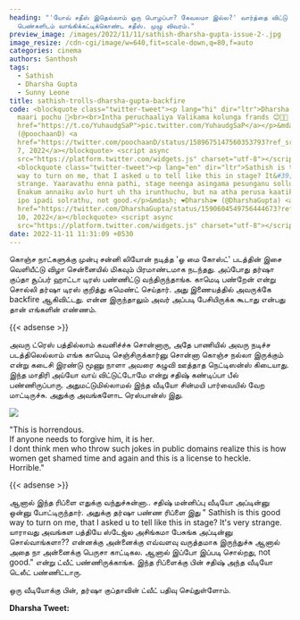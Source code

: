 ```yaml
---
heading: "'யோவ் சதீஸ் இதெல்லாம் ஒரு பொழப்பா? கேவலமா இல்ல?' வார்த்தை விட்டு
  பெண்களிடம் வாங்கிக்கட்டிக்கொண்ட சதீஸ். முழு விவரம்."
preview_image: /images/2022/11/11/sathish-dharsha-gupta-issue-2-.jpg
image_resize: /cdn-cgi/image/w=640,fit=scale-down,q=80,f=auto
categories: cinema
authors: Santhosh
tags:
  - Sathish
  - Dharsha Gupta
  - Sunny Leone
title: sathish-trolls-dharsha-gupta-backfire
code: <blockquote class="twitter-tweet"><p lang="hi" dir="ltr">Dharsha moonjiye
  maari pochu 🚶<br><br>Intha peruchaaliya Valikama kolunga frands 😊👍🏻 <a
  href="https://t.co/YuhaudgSaP">pic.twitter.com/YuhaudgSaP</a></p>&mdash; பூமர்
  (@poochaanD) <a
  href="https://twitter.com/poochaanD/status/1589675147560353793?ref_src=twsrc%5Etfw">November
  7, 2022</a></blockquote> <script async
  src="https://platform.twitter.com/widgets.js" charset="utf-8"></script>
  <blockquote class="twitter-tweet"><p lang="en" dir="ltr">Sathish is this good
  way to turn on me, that I asked u to tell like this in stage? It&#39;s very
  strange. Yaaravathu enna pathi, stage neenga asingama pesunganu solluvangala??
  Enakum annaiku avlo hurt uh tha irunthuchu, but na atha perusa kaatikala. But
  ipo ipadi solrathu, not good.</p>&mdash; ❤️Dharsha❤️ (@DharshaGupta) <a
  href="https://twitter.com/DharshaGupta/status/1590604549756444673?ref_src=twsrc%5Etfw">November
  10, 2022</a></blockquote> <script async
  src="https://platform.twitter.com/widgets.js" charset="utf-8"></script>
date: 2022-11-11 11:31:09 +0530
---
```

கொஞ்ச நாட்களுக்கு முன்பு சன்னி லியோன் நடித்த 'ஓ மை கோஸ்ட்' படத்தின் இசை வெளியீட்டு விழா சென்னையில் மிகவும் பிரமாண்டமாக நடந்தது. அப்போது தர்ஷா குப்தா சூப்பர் ஹாட்டா டிரஸ் பண்ணிட்டு வந்திருந்தாங்க. காமெடி பண்றேன் என்று சொல்லி தர்ஷா டிரஸ் குறித்து கமெண்ட் செய்தார். அது இணையத்தில் அவருக்கே backfire ஆகிவிட்டது. என்ன இருந்தாலும் அவர் அப்படி பேசியிருக்க கூடாது என்பது தான் எங்களின் எண்ணம்.

{{< adsense >}}

அவரு ட்ரெஸ் பத்தில்லாம் கவனிச்ச்சு சொன்னாரு, அதே பாணியில் அவரு நடிச்ச படத்திலெல்லாம் எங்க காமெடி செஞ்சிருக்கார்னு சொன்னா கொஞ்ச நல்லா இருக்கும் என்று கடைசி இரண்டு மூணு நாளா அவரை கழுவி ஊத்தாத நெட்டிஸன்ஸ் கிடையாது. இந்த மாதிரி அய்யோ வாய் விட்டுட்டோமே என்று சதிஷ் கண்டிப்பா பீல் பண்ணிருப்பாரு. அதுமட்டுமில்லாமல் இந்த வீடியோ சின்மயி பார்வையில் வேற மாட்டிருச்சு. அதுக்கு அவங்களோட ரெஸ்பான்ஸ் இது.

![](/images/2022/11/11/sathish-dharsha-gupta-issue-1-.jpg)

"This is horrendous. \
If anyone needs to forgive him, it is her.\
I dont think men who throw such jokes in public domains realize this is how women get shamed time and again and this is a license to heckle. \
Horrible."

{{< adsense >}}

ஆனால் இந்த ரிப்ளை எதுக்கு வந்துச்சுன்னா.. சதிஷ் மன்னிப்பு வீடியோ அப்டின்னு ஒன்னு போட்டிருந்தார். அதுக்கு தர்ஷா பண்ண ரிப்ளை இது " Sathish is this good way to turn on me, that I asked u to tell like this in stage? It's very strange. யாராவது அவங்கள பத்தியே ஸ்டேஜ்ல அசிங்கமா பேசுங்க அப்டின்னு சொல்வாங்களா?? என்னக்கு அன்னைக்கு எவ்வளவு வருத்தமாக இருந்துச்சு ஆனால் அதை நா அன்னைக்கு பெருசா காட்டிகல. ஆனால் இப்போ இப்படி சொல்றது, not good." என்று ட்வீட் பண்ணிருக்காங்க. இந்த ரிப்ளைக்கு பின் சதிஷ் அந்த வீடியோ டெலீட் பண்ணிட்டாரு. 

ஒரு வீடியோக்கு பின், தர்ஷா குப்தாவின் ட்வீட் பதிவு செய்துள்ளோம்.

**D﻿harsha Tweet:**